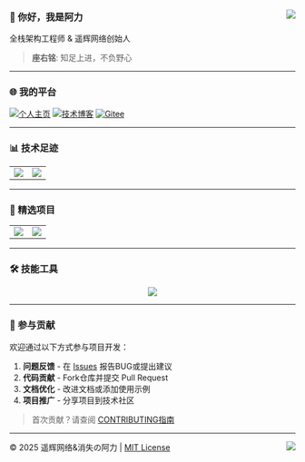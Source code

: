 ### 👋 你好，我是阿力<a href="https://github.com/Ktz-ali/"><img align="right" src="https://komarev.com/ghpvc/?username=Ktz-ali&label=Views&color=blue&style=flat"></a>
全栈架构工程师 & 遥辉网络创始人
> **座右铭**: 知足上进，不负野心  

---

### 🌐 我的平台  
[![个人主页](https://img.shields.io/badge/个人主页-ktzali.cn-blue)](http://www.ktzali.cn)
[![技术博客](https://img.shields.io/badge/技术博客-94ali.top-green)](http://www.94ali.top)
[![Gitee](https://img.shields.io/badge/Gitee-Ktz--ali-red)](https://gitee.com/Ktz-ali)

---

### 📊 技术足迹
<table align="center">
    <tr>
        <td align="center">
          <picture>
            <img src="https://github-readme-stats.vercel.app/api?hide_border=true&locale=cn&username=Ktz-ali&show_icons=true&include_all_commits=true">
          </picture>
        </td>
        <td align="center">
          <picture>
            <img src="https://github-readme-stats.vercel.app/api/top-langs/?hide_border=true&locale=cn&username=Ktz-ali&layout=compact&langs_count=12">
          </picture>
        </td>
    </tr>
</table>

---

### 🚀 精选项目
<table align="center">
    <tr>
        <td align="center">
          <picture>
            <a href="https://github.com/Ktz-ali/AliGit">
                <img src="https://github-readme-stats.vercel.app/api/pin/?hide_border=true&username=Ktz-ali&repo=AliGit&show_owner=true">
            </a>
          </picture>
        </td>
        <td align="center">
          <picture>
            <a href="https://github.com/Ktz-ali/AliSpace">
                <img src="https://github-readme-stats.vercel.app/api/pin/?hide_border=true&username=Ktz-ali&repo=AliSpace&show_owner=true">
            </a>
          </picture>
        </td>
    </tr>
</table>

---

### 🛠️ 技能工具
<p align="center">
  <img src="https://skillicons.dev/icons?i=java,bash,py,php,html,css,javascript,nodejs,mysql,redis,git,github,linux,docker&theme=dark&perline=7" />
</p>

---

### 🤝 参与贡献
欢迎通过以下方式参与项目开发：
1. **问题反馈** - 在 [Issues](https://github.com/Ktz-ali/AliGit/issues) 报告BUG或提出建议
2. **代码贡献** - Fork仓库并提交 Pull Request
3. **文档优化** - 改进文档或添加使用示例
4. **项目推广** - 分享项目到技术社区

> 首次贡献？请查阅 [CONTRIBUTING指南](https://github.com/Ktz-ali/.github/blob/main/CONTRIBUTING.md)

---

© 2025 遥辉网络&消失の阿力 | [MIT License](LICENSE)
<a href="mailto:1728031575@qq.com">
<img align="right" src="https://img.shields.io/badge/联系我-1728031575@qq.com-important?logo=protonmail"></a>